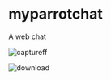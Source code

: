 # myparrotchat
A web chat 

![captureff](https://user-images.githubusercontent.com/22565449/29975832-dbe886fa-8f05-11e7-8b63-d55af5ee3bb9.PNG)

![download](https://user-images.githubusercontent.com/22565449/29977060-19fdd766-8f0a-11e7-94b9-5cdff1ea1d65.png)

